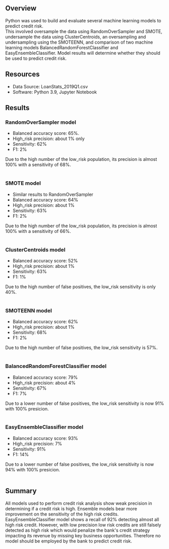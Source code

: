 ## Overview
Python was used to build and evaluate several machine learning models to predict credit risk.\
This involved oversample the data using RandomOverSampler and SMOTE, undersample the data using ClusterCentroids, an oversampling and undersampling using the SMOTEENN, and comparison of two machine learning models BalancedRandomForestClassifier and EasyEnsembleClassifier. Model results will determine whether they should be used to predict credit risk.

## Resources
- Data Source: LoanStats_2019Q1.csv
- Software: Python 3.9, Jupyter Notebook

## Results

### RandomOverSampler model
<ul>
<li>Balanced accuracy score: 65%.</li>
<li>High_risk precision: about 1% only</li>
<li>Sensitivity: 62%</li>
<li>F1: 2%</li>
</ul>
Due to the high number of the low_risk population, its precision is almost 100% with a sensitivity of 68%.
<br><br>

### SMOTE model
<ul>
<li>Similar results to RandomOverSampler</li>
<li>Balanced accuracy score: 64%</li>
<li>High_risk precision: about 1%</li>
<li>Sensitivity: 63%</li>
<li>F1: 2%</li>
</ul>
Due to the high number of the low_risk population, its precision is almost 100% with a sensitivity of 66%.
<br><br>

### ClusterCentroids model
<ul>
<li>Balanced accuracy score: 52%</li>
<li>High_risk precision: about 1%</li>
<li>Sensitivity: 63%</li>
<li>F1: 1%</li>
</ul>
Due to the high number of false positives, the low_risk sensitivity is only 40%.
<br><br>

### SMOTEENN model
<ul>
<li>Balanced accuracy score: 62%</li>
<li>High_risk precision: about 1%</li>
<li>Sensitivity: 68%</li>
<li>F1: 2%</li>
</ul>
Due to the high number of false positives, the low_risk sensitivity is 57%.
<br><br>

### BalancedRandomForestClassifier model
<ul>
<li>Balanced accuracy score: 79%</li>
<li>High_risk precision: about 4%</li>
<li>Sensitivity: 67%</li>
<li>F1: 7%</li>
</ul>
Due to a lower number of false positives, the low_risk sensitivity is now 91% with 100% presicion.
<br><br>

### EasyEnsembleClassifier model
<ul>
<li>Balanced accuracy score: 93%</li>
<li>High_risk precision: 7%</li>
<li>Sensitivity: 91%</li>
<li>F1: 14%</li>
</ul>
Due to a lower number of false positives, the low_risk sensitivity is now 94% with 100% presicion.
<br><br>

## Summary
All models used to perform credit risk analysis show weak precision in determining if a credit risk is high. Ensemble models bear more improvement on the sensitivity of the high risk credits. EasyEnsembleClassifier model shows a recall of 92% detecting almost all high risk credit. However, with low precision low risk credits are still falsely detected as high risk which would penalize the bank's credit strategy impacting its revenue by missing key business opportunities. Therefore no model should be employed by the bank to predict credit risk.
